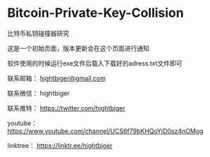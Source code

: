 # Bitcoin-Private-Key-Collision
比特币私钥碰撞器研究

这是一个初始页面，版本更新会在这个页面进行通知

软件使用的时候运行exe文件后载入下载好的adress.txt文件即可

联系邮箱：  hightbiger@gmail.com 

联系微信：   hightbiger

联系推特：  https://twitter.com/hightbiger

youtube：  https://www.youtube.com/channel/UCS6f79bKHQoYjD0sz4nOMog

linktree： https://linktr.ee/hightbiger
